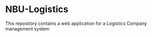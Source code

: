 # NBU-Logistics
This repository contains a web application for a Logistics Company management system
